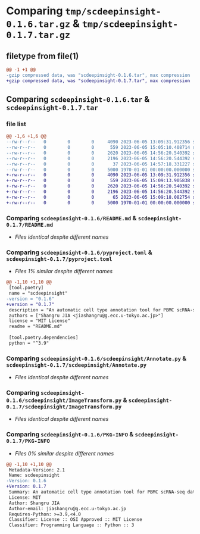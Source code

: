 # Comparing `tmp/scdeepinsight-0.1.6.tar.gz` & `tmp/scdeepinsight-0.1.7.tar.gz`

## filetype from file(1)

```diff
@@ -1 +1 @@
-gzip compressed data, was "scdeepinsight-0.1.6.tar", max compression
+gzip compressed data, was "scdeepinsight-0.1.7.tar", max compression
```

## Comparing `scdeepinsight-0.1.6.tar` & `scdeepinsight-0.1.7.tar`

### file list

```diff
@@ -1,6 +1,6 @@
--rw-r--r--   0        0        0     4090 2023-06-05 13:09:31.912356 scdeepinsight-0.1.6/README.md
--rw-r--r--   0        0        0      559 2023-06-05 15:05:10.408714 scdeepinsight-0.1.6/pyproject.toml
--rw-r--r--   0        0        0     2620 2023-06-05 14:56:20.540392 scdeepinsight-0.1.6/scdeepinsight/Annotate.py
--rw-r--r--   0        0        0     2196 2023-06-05 14:56:20.544392 scdeepinsight-0.1.6/scdeepinsight/ImageTransform.py
--rw-r--r--   0        0        0       37 2023-06-05 14:57:18.331227 scdeepinsight-0.1.6/scdeepinsight/__init__.py
--rw-r--r--   0        0        0     5000 1970-01-01 00:00:00.000000 scdeepinsight-0.1.6/PKG-INFO
+-rw-r--r--   0        0        0     4090 2023-06-05 13:09:31.912356 scdeepinsight-0.1.7/README.md
+-rw-r--r--   0        0        0      559 2023-06-05 15:09:13.905838 scdeepinsight-0.1.7/pyproject.toml
+-rw-r--r--   0        0        0     2620 2023-06-05 14:56:20.540392 scdeepinsight-0.1.7/scdeepinsight/Annotate.py
+-rw-r--r--   0        0        0     2196 2023-06-05 14:56:20.544392 scdeepinsight-0.1.7/scdeepinsight/ImageTransform.py
+-rw-r--r--   0        0        0       65 2023-06-05 15:09:18.082754 scdeepinsight-0.1.7/scdeepinsight/__init__.py
+-rw-r--r--   0        0        0     5000 1970-01-01 00:00:00.000000 scdeepinsight-0.1.7/PKG-INFO
```

### Comparing `scdeepinsight-0.1.6/README.md` & `scdeepinsight-0.1.7/README.md`

 * *Files identical despite different names*

### Comparing `scdeepinsight-0.1.6/pyproject.toml` & `scdeepinsight-0.1.7/pyproject.toml`

 * *Files 1% similar despite different names*

```diff
@@ -1,10 +1,10 @@
 [tool.poetry]
 name = "scdeepinsight"
-version = "0.1.6"
+version = "0.1.7"
 description = "An automatic cell type annotation tool for PBMC scRNA-seq data."
 authors = ["Shangru JIA <jiashangru@g.ecc.u-tokyo.ac.jp>"]
 license = "MIT License"
 readme = "README.md"
 
 [tool.poetry.dependencies]
 python = "^3.9"
```

### Comparing `scdeepinsight-0.1.6/scdeepinsight/Annotate.py` & `scdeepinsight-0.1.7/scdeepinsight/Annotate.py`

 * *Files identical despite different names*

### Comparing `scdeepinsight-0.1.6/scdeepinsight/ImageTransform.py` & `scdeepinsight-0.1.7/scdeepinsight/ImageTransform.py`

 * *Files identical despite different names*

### Comparing `scdeepinsight-0.1.6/PKG-INFO` & `scdeepinsight-0.1.7/PKG-INFO`

 * *Files 0% similar despite different names*

```diff
@@ -1,10 +1,10 @@
 Metadata-Version: 2.1
 Name: scdeepinsight
-Version: 0.1.6
+Version: 0.1.7
 Summary: An automatic cell type annotation tool for PBMC scRNA-seq data.
 License: MIT
 Author: Shangru JIA
 Author-email: jiashangru@g.ecc.u-tokyo.ac.jp
 Requires-Python: >=3.9,<4.0
 Classifier: License :: OSI Approved :: MIT License
 Classifier: Programming Language :: Python :: 3
```

